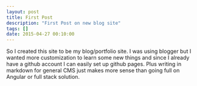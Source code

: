 ```yaml
---
layout: post
title: First Post
description: "First Post on new blog site"
tags: []
date: 2015-04-27 00:10:00
---
```

So I created this site to be my blog/portfolio site. I was using blogger but I wanted more customization to learn some new things and since I already have a github account I can easily set up github pages. Plus writing in markdown for general CMS just makes more sense than going full on Angular or full stack solution.
